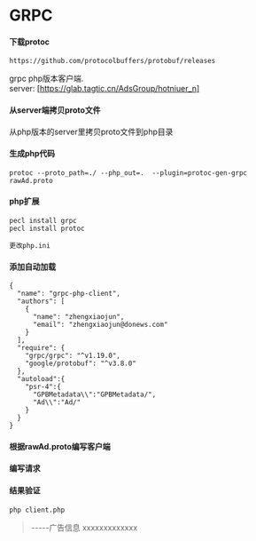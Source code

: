 GRPC
====
#### 下载protoc
`https://github.com/protocolbuffers/protobuf/releases`

grpc php版本客户端.   
server: [https://glab.tagtic.cn/AdsGroup/hotniuer_n]

#### 从server端拷贝proto文件

从php版本的server里拷贝proto文件到php目录

#### 生成php代码

`protoc --proto_path=./ --php_out=.  --plugin=protoc-gen-grpc  rawAd.proto`

#### php扩展
```
pecl install grpc
pecl install protoc

更改php.ini
```

#### 添加自动加载

```$xslt
{
  "name": "grpc-php-client",
  "authors": [
    {
      "name": "zhengxiaojun",
      "email": "zhengxiaojun@donews.com"
    }
  ],
  "require": {
    "grpc/grpc": "^v1.19.0",
    "google/protobuf": "^v3.8.0"
  },
  "autoload":{
    "psr-4":{
      "GPBMetadata\\":"GPBMetadata/",
      "Ad\\":"Ad/"
    }
  }
}
```

#### 根据rawAd.proto编写客户端

#### 编写请求

#### 结果验证

`php client.php`  

> -----广告信息
  xxxxxxxxxxxxx